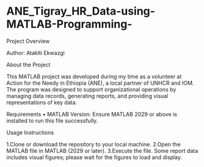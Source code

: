 # ANE_Tigray_HR_Data-using-MATLAB-Programming-

Project Overview

Author: Ataklti Ekwazgi

About the Project

This MATLAB project was developed during my time as a volunteer at Action for the Needy in Ethiopia (ANE), a local partner of UNHCR and IOM. The program was designed to support organizational operations by managing data records, generating reports, and providing visual representations of key data.

Requirements • MATLAB Version: Ensure MATLAB 2029 or above is installed to run this file successfully.

Usage Instructions

1.Clone or download the repository to your local machine.
2.Open the MATLAB file in MATLAB (2029 or later).
3.Execute the file. Some report data includes visual figures; please wait for the figures to load and display.
